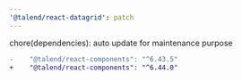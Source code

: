```yaml
---
'@talend/react-datagrid': patch
---
```


chore(dependencies): auto update for maintenance purpose

```diff
-    "@talend/react-components": "^6.43.5"
+    "@talend/react-components": "^6.44.0"
```
